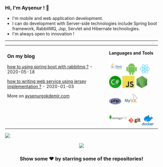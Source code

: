 ### Hi, I'm Ayşenur ! 👋

- I'm mobile and web application development. 
- I can do development with Server-side technologies include Spring boot framework, RabbitMQ, Jsp, Servlet and Hibernate technologies.
- I'm always open to innovation !
---
<table><tr><td valign="top" width="50%">
  
### On my blog
<!-- blog starts -->
[how to using spring boot with rabbitmq ?](http://aysenurgokdemir.com/2020/05/18/spring-boot-ile-rabbitmq/) - 2020-05-18

[how to writing web service using jersey implementation ?](http://aysenurgokdemir.com/2020/01/03/restful-web-servis/) - 2020-01-03

<!-- blog ends -->
More on [aysenurgokdemir.com](https://aysenurgokdemir.com/)

</td><td valign="top" width="25%">
  
  **Languages and Tools**

<img height="50" src="https://raw.githubusercontent.com/github/explore/80688e429a7d4ef2fca1e82350fe8e3517d3494d/topics/java/java.png">
<img height="40" src="https://raw.githubusercontent.com/github/explore/80688e429a7d4ef2fca1e82350fe8e3517d3494d/topics/android/android.png">
<img height="40" src="https://raw.githubusercontent.com/github/explore/80688e429a7d4ef2fca1e82350fe8e3517d3494d/topics/react/react.png">
<img height="40" src="https://raw.githubusercontent.com/github/explore/80688e429a7d4ef2fca1e82350fe8e3517d3494d/topics/csharp/csharp.png">
<img height="40" src="https://raw.githubusercontent.com/github/explore/80688e429a7d4ef2fca1e82350fe8e3517d3494d/topics/javascript/javascript.png">
<img height="40" src="https://raw.githubusercontent.com/github/explore/80688e429a7d4ef2fca1e82350fe8e3517d3494d/topics/nodejs/nodejs.png">
<img height="40" src="https://raw.githubusercontent.com/github/explore/80688e429a7d4ef2fca1e82350fe8e3517d3494d/topics/php/php.png">
<img height="60" src="https://raw.githubusercontent.com/github/explore/80688e429a7d4ef2fca1e82350fe8e3517d3494d/topics/mysql/mysql.png" />
<img height="60" src="https://raw.githubusercontent.com/github/explore/80688e429a7d4ef2fca1e82350fe8e3517d3494d/topics/mongodb/mongodb.png" />
<img height="40" src="https://raw.githubusercontent.com/github/explore/80688e429a7d4ef2fca1e82350fe8e3517d3494d/topics/git/git.png" />
<img height="40" src="https://raw.githubusercontent.com/github/explore/80688e429a7d4ef2fca1e82350fe8e3517d3494d/topics/docker/docker.png" />

</td></tr></table>

  <img src="https://github-readme-stats.vercel.app/api?username=AysenurGokdemir">

<div align="center">

![](https://komarev.com/ghpvc/?username=AysenurGokdemir&color=blueviolet)
### Show some ❤️ by starring some of the repositories!

</div>

